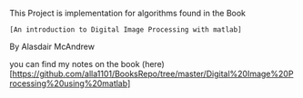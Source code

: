 This Project is implementation for algorithms found in the Book

	[An introduction to Digital Image Processing with matlab]

By Alasdair McAndrew

you can find my notes on the book (here)[https://github.com/alla1101/BooksRepo/tree/master/Digital%20Image%20Processing%20using%20matlab]